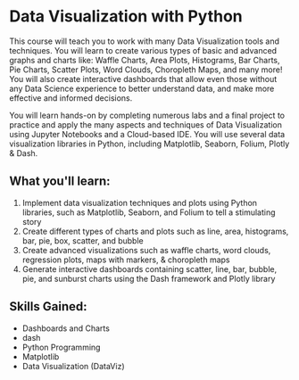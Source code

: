 # Data Visualization with Python
This course will teach you to work with many Data Visualization tools and techniques. You will learn to create various types of basic and advanced graphs and charts like: Waffle Charts, Area Plots, Histograms, Bar Charts, Pie Charts, Scatter Plots, Word Clouds, Choropleth Maps, and many more! You will also create interactive dashboards that allow even those without any Data Science experience to better understand data, and make more effective and informed decisions.   

You will learn hands-on by completing numerous labs and a final project to practice and apply the many aspects and techniques of Data Visualization using Jupyter Notebooks and a Cloud-based IDE. You will use several data visualization libraries in Python, including Matplotlib, Seaborn, Folium, Plotly & Dash.

## What you'll learn:
1. Implement data visualization techniques and plots using Python libraries, such as Matplotlib, Seaborn, and Folium to tell a stimulating story
2. Create different types of charts and plots such as line, area, histograms, bar, pie, box, scatter, and bubble
3. Create advanced visualizations such as waffle charts, word clouds, regression plots, maps with markers, & choropleth maps
4. Generate interactive dashboards containing scatter, line, bar, bubble, pie, and sunburst charts using the Dash framework and Plotly library

## Skills Gained:
- Dashboards and Charts
- dash
- Python Programming
- Matplotlib
- Data Visualization (DataViz)
